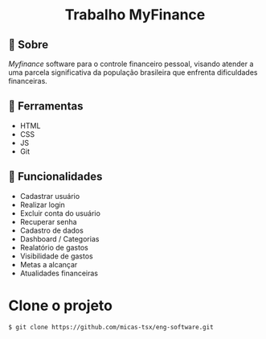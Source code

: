 <h1 align="center">Trabalho MyFinance</h1> 

## 📕 Sobre

*Myfinance* software para o controle financeiro pessoal, visando atender a uma parcela significativa da população brasileira que enfrenta dificuldades financeiras.

## 🔨 Ferramentas

- HTML
- CSS
- JS
- Git

## 🚩 Funcionalidades

- Cadastrar usuário
- Realizar login
- Excluir conta do usuário
- Recuperar senha
- Cadastro de dados
- Dashboard / Categorias
- Realatório de gastos
- Visibilidade de gastos
- Metas a alcançar
- Atualidades financeiras

# Clone o projeto
```
$ git clone https://github.com/micas-tsx/eng-software.git 
```

